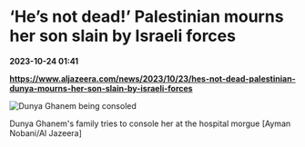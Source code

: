 # ‘He’s not dead!’ Palestinian mourns her son slain by Israeli forces

**2023-10-24 01:41**

**https://www.aljazeera.com/news/2023/10/23/hes-not-dead-palestinian-dunya-mourns-her-son-slain-by-israeli-forces**

![Dunya Ghanem being consoled](https://www.aljazeera.com/wp-content/uploads/2023/10/4H6A8762-copy-1698068305.jpg?resize=770%2C513&quality=80)

Dunya Ghanem's family tries to console her at the hospital morgue \[Ayman Nobani/Al Jazeera\]